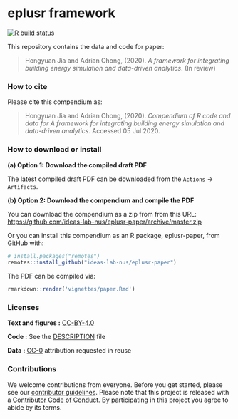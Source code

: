 
<!-- README.md is generated from README.Rmd. Please edit that file -->

# eplusr framework

<!-- badges: start -->

[![R build
status](https://github.com/ideas-lab-nus/eplusr-paper/workflows/eplusr-paper/badge.svg)](https://github.com/ideas-lab-nus/eplusr-paper/actions)
<!-- badges: end -->

This repository contains the data and code for paper:

> Hongyuan Jia and Adrian Chong, (2020). *A framework for integrating
> building energy simulation and data-driven analytics*. (In review)

### How to cite

Please cite this compendium as:

> Hongyuan Jia and Adrian Chong, (2020). *Compendium of R code and data
> for A framework for integrating building energy simulation and
> data-driven analytics*. Accessed 05 Jul 2020.

### How to download or install

**(a) Option 1: Download the compiled draft PDF**

The latest compiled draft PDF can be downloaded from the `Actions` →
`Artifacts`.

**(b) Option 2: Download the compendium and compile the PDF**

You can download the compendium as a zip from from this URL:
<https://github.com/ideas-lab-nus/eplusr-paper/archive/master.zip>

Or you can install this compendium as an R package, eplusr-paper, from
GitHub with:

``` r
# install.packages("remotes")
remotes::install_github("ideas-lab-nus/eplusr-paper")
```

The PDF can be compiled via:

``` r
rmarkdown::render('vignettes/paper.Rmd')
```

### Licenses

**Text and figures :**
[CC-BY-4.0](http://creativecommons.org/licenses/by/4.0/)

**Code :** See the [DESCRIPTION](DESCRIPTION) file

**Data :** [CC-0](http://creativecommons.org/publicdomain/zero/1.0/)
attribution requested in reuse

### Contributions

We welcome contributions from everyone. Before you get started, please
see our [contributor guidelines](.github/CONTRIBUTING.md). Please note
that this project is released with a [Contributor Code of
Conduct](.github/CONDUCT.md). By participating in this project you agree
to abide by its terms.
